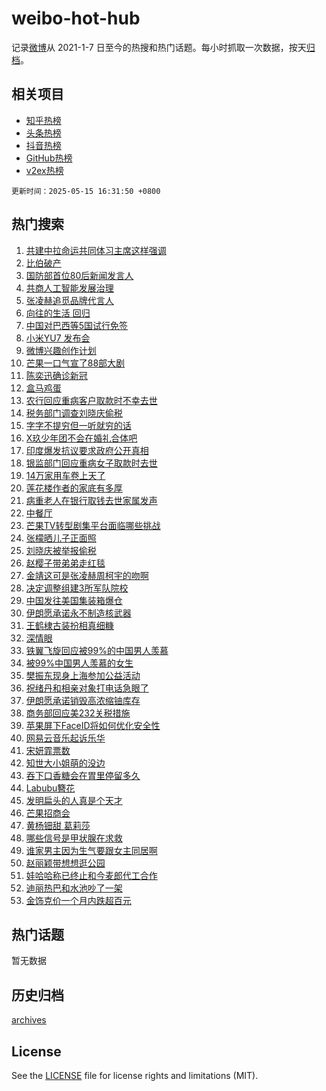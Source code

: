 # weibo-hot-hub

记录[微博](https://www.weibo.com)从 2021-1-7 日至今的热搜和热门话题。每小时抓取一次数据，按天[归档](archives)。

## 相关项目

- [知乎热榜](https://github.com/snaildev/zhihu-hot-hub)
- [头条热榜](https://github.com/snaildev/toutiao-hot-hub)
- [抖音热榜](https://github.com/snaildev/douyin-hot-hub)
- [GitHub热榜](https://github.com/snaildev/github-hot-hub)
- [v2ex热榜](https://github.com/snaildev/v2ex-hot-hub)


`更新时间：2025-05-15 16:31:50 +0800`

## 热门搜索

1. [共建中拉命运共同体习主席这样强调](https://m.weibo.cn/search?containerid=100103type%3D1%26t%3D10%26q%3D%23%E5%85%B1%E5%BB%BA%E4%B8%AD%E6%8B%89%E5%91%BD%E8%BF%90%E5%85%B1%E5%90%8C%E4%BD%93%E4%B9%A0%E4%B8%BB%E5%B8%AD%E8%BF%99%E6%A0%B7%E5%BC%BA%E8%B0%83%23&stream_entry_id=51&isnewpage=1&extparam=seat%3D1%26filter_type%3Drealtimehot%26stream_entry_id%3D51%26c_type%3D51%26q%3D%2523%25E5%2585%25B1%25E5%25BB%25BA%25E4%25B8%25AD%25E6%258B%2589%25E5%2591%25BD%25E8%25BF%2590%25E5%2585%25B1%25E5%2590%258C%25E4%25BD%2593%25E4%25B9%25A0%25E4%25B8%25BB%25E5%25B8%25AD%25E8%25BF%2599%25E6%25A0%25B7%25E5%25BC%25BA%25E8%25B0%2583%2523%26cate%3D10103%26pos%3D0%26dgr%3D0%26display_time%3D1747297909%26pre_seqid%3D174729790972103255796155)
1. [比伯破产](https://m.weibo.cn/search?containerid=100103type%3D1%26t%3D10%26q%3D%23%E6%AF%94%E4%BC%AF%E7%A0%B4%E4%BA%A7%23&stream_entry_id=31&isnewpage=1&extparam=seat%3D1%26filter_type%3Drealtimehot%26c_type%3D31%26realpos%3D1%26cate%3D5001%26pos%3D0%26stream_entry_id%3D31%26band_rank%3D1%26lcate%3D5001%26flag%3D1%26q%3D%2523%25E6%25AF%2594%25E4%25BC%25AF%25E7%25A0%25B4%25E4%25BA%25A7%2523%26dgr%3D0%26display_time%3D1747297909%26pre_seqid%3D174729790972103255796155)
1. [国防部首位80后新闻发言人](https://m.weibo.cn/search?containerid=100103type%3D1%26t%3D10%26q%3D%23%E5%9B%BD%E9%98%B2%E9%83%A8%E9%A6%96%E4%BD%8D80%E5%90%8E%E6%96%B0%E9%97%BB%E5%8F%91%E8%A8%80%E4%BA%BA%23&stream_entry_id=31&isnewpage=1&extparam=seat%3D1%26filter_type%3Drealtimehot%26c_type%3D31%26realpos%3D2%26cate%3D5001%26pos%3D1%26stream_entry_id%3D31%26band_rank%3D2%26lcate%3D5001%26flag%3D1%26q%3D%2523%25E5%259B%25BD%25E9%2598%25B2%25E9%2583%25A8%25E9%25A6%2596%25E4%25BD%258D80%25E5%2590%258E%25E6%2596%25B0%25E9%2597%25BB%25E5%258F%2591%25E8%25A8%2580%25E4%25BA%25BA%2523%26dgr%3D0%26display_time%3D1747297909%26pre_seqid%3D174729790972103255796155)
1. [共商人工智能发展治理](https://m.weibo.cn/search?containerid=100103type%3D1%26t%3D10%26q%3D%23%E5%85%B1%E5%95%86%E4%BA%BA%E5%B7%A5%E6%99%BA%E8%83%BD%E5%8F%91%E5%B1%95%E6%B2%BB%E7%90%86%23&stream_entry_id=31&isnewpage=1&extparam=seat%3D1%26filter_type%3Drealtimehot%26c_type%3D31%26realpos%3D3%26cate%3D5001%26pos%3D2%26stream_entry_id%3D31%26band_rank%3D3%26lcate%3D5001%26flag%3D1%26q%3D%2523%25E5%2585%25B1%25E5%2595%2586%25E4%25BA%25BA%25E5%25B7%25A5%25E6%2599%25BA%25E8%2583%25BD%25E5%258F%2591%25E5%25B1%2595%25E6%25B2%25BB%25E7%2590%2586%2523%26dgr%3D0%26display_time%3D1747297909%26pre_seqid%3D174729790972103255796155)
1. [张凌赫追觅品牌代言人](https://m.weibo.cn/search?containerid=100103type%3D1%26t%3D10%26q%3D%23%E5%BC%A0%E5%87%8C%E8%B5%AB%E8%BF%BD%E8%A7%85%E5%93%81%E7%89%8C%E4%BB%A3%E8%A8%80%E4%BA%BA%23&stream_entry_id=31&isnewpage=1&extparam=seat%3D1%26filter_type%3Drealtimehot%26adid%3D285947%26c_type%3D31%26is_ad_pos%3D1%26cate%3D5001%26pos%3D3%26stream_entry_id%3D31%26band_rank%3D4%26topic_ad%3D1%26lcate%3D5001%26q%3D%2523%25E5%25BC%25A0%25E5%2587%258C%25E8%25B5%25AB%25E8%25BF%25BD%25E8%25A7%2585%25E5%2593%2581%25E7%2589%258C%25E4%25BB%25A3%25E8%25A8%2580%25E4%25BA%25BA%2523%26dgr%3D0%26display_time%3D1747297909%26pre_seqid%3D174729790972103255796155)
1. [向往的生活 回归](https://m.weibo.cn/search?containerid=100103type%3D1%26t%3D10%26q%3D%E5%90%91%E5%BE%80%E7%9A%84%E7%94%9F%E6%B4%BB+%E5%9B%9E%E5%BD%92&stream_entry_id=31&isnewpage=1&extparam=seat%3D1%26filter_type%3Drealtimehot%26c_type%3D31%26realpos%3D4%26cate%3D5001%26pos%3D4%26stream_entry_id%3D31%26band_rank%3D4%26lcate%3D5001%26flag%3D1%26q%3D%25E5%2590%2591%25E5%25BE%2580%25E7%259A%2584%25E7%2594%259F%25E6%25B4%25BB%2520%25E5%259B%259E%25E5%25BD%2592%26dgr%3D0%26display_time%3D1747297909%26pre_seqid%3D174729790972103255796155)
1. [中国对巴西等5国试行免签](https://m.weibo.cn/search?containerid=100103type%3D1%26t%3D10%26q%3D%23%E4%B8%AD%E5%9B%BD%E5%AF%B9%E5%B7%B4%E8%A5%BF%E7%AD%895%E5%9B%BD%E8%AF%95%E8%A1%8C%E5%85%8D%E7%AD%BE%23&stream_entry_id=31&isnewpage=1&extparam=seat%3D1%26filter_type%3Drealtimehot%26c_type%3D31%26realpos%3D5%26cate%3D5001%26pos%3D5%26stream_entry_id%3D31%26band_rank%3D5%26lcate%3D5001%26flag%3D1%26q%3D%2523%25E4%25B8%25AD%25E5%259B%25BD%25E5%25AF%25B9%25E5%25B7%25B4%25E8%25A5%25BF%25E7%25AD%25895%25E5%259B%25BD%25E8%25AF%2595%25E8%25A1%258C%25E5%2585%258D%25E7%25AD%25BE%2523%26dgr%3D0%26display_time%3D1747297909%26pre_seqid%3D174729790972103255796155)
1. [小米YU7 发布会](https://m.weibo.cn/search?containerid=100103type%3D1%26t%3D10%26q%3D%E5%B0%8F%E7%B1%B3YU7+%E5%8F%91%E5%B8%83%E4%BC%9A&stream_entry_id=31&isnewpage=1&extparam=seat%3D1%26filter_type%3Drealtimehot%26c_type%3D31%26realpos%3D6%26cate%3D5001%26pos%3D6%26stream_entry_id%3D31%26band_rank%3D6%26lcate%3D5001%26flag%3D1%26q%3D%25E5%25B0%258F%25E7%25B1%25B3YU7%2520%25E5%258F%2591%25E5%25B8%2583%25E4%25BC%259A%26dgr%3D0%26display_time%3D1747297909%26pre_seqid%3D174729790972103255796155)
1. [微博兴趣创作计划](https://m.weibo.cn/search?containerid=100103type%3D1%26t%3D10%26q%3D%23%E5%BE%AE%E5%8D%9A%E5%85%B4%E8%B6%A3%E5%88%9B%E4%BD%9C%E8%AE%A1%E5%88%92%23&stream_entry_id=31&isnewpage=1&extparam=seat%3D1%26filter_type%3Drealtimehot%26adid%3D285973%26c_type%3D31%26is_ad_pos%3D1%26cate%3D5001%26pos%3D7%26stream_entry_id%3D31%26band_rank%3D7%26lcate%3D5001%26q%3D%2523%25E5%25BE%25AE%25E5%258D%259A%25E5%2585%25B4%25E8%25B6%25A3%25E5%2588%259B%25E4%25BD%259C%25E8%25AE%25A1%25E5%2588%2592%2523%26dgr%3D0%26display_time%3D1747297909%26pre_seqid%3D174729790972103255796155)
1. [芒果一口气宣了88部大剧](https://m.weibo.cn/search?containerid=100103type%3D1%26t%3D10%26q%3D%E8%8A%92%E6%9E%9C%E4%B8%80%E5%8F%A3%E6%B0%94%E5%AE%A3%E4%BA%8688%E9%83%A8%E5%A4%A7%E5%89%A7&stream_entry_id=31&isnewpage=1&extparam=seat%3D1%26filter_type%3Drealtimehot%26c_type%3D31%26realpos%3D7%26cate%3D5001%26pos%3D8%26stream_entry_id%3D31%26band_rank%3D7%26lcate%3D5001%26flag%3D2%26q%3D%25E8%258A%2592%25E6%259E%259C%25E4%25B8%2580%25E5%258F%25A3%25E6%25B0%2594%25E5%25AE%25A3%25E4%25BA%258688%25E9%2583%25A8%25E5%25A4%25A7%25E5%2589%25A7%26dgr%3D0%26display_time%3D1747297909%26pre_seqid%3D174729790972103255796155)
1. [陈奕迅确诊新冠](https://m.weibo.cn/search?containerid=100103type%3D1%26t%3D10%26q%3D%23%E9%99%88%E5%A5%95%E8%BF%85%E7%A1%AE%E8%AF%8A%E6%96%B0%E5%86%A0%23&stream_entry_id=31&isnewpage=1&extparam=seat%3D1%26filter_type%3Drealtimehot%26c_type%3D31%26realpos%3D8%26cate%3D5001%26pos%3D9%26stream_entry_id%3D31%26band_rank%3D8%26lcate%3D5001%26flag%3D2%26q%3D%2523%25E9%2599%2588%25E5%25A5%2595%25E8%25BF%2585%25E7%25A1%25AE%25E8%25AF%258A%25E6%2596%25B0%25E5%2586%25A0%2523%26dgr%3D0%26display_time%3D1747297909%26pre_seqid%3D174729790972103255796155)
1. [盒马鸡蛋](https://m.weibo.cn/search?containerid=100103type%3D1%26t%3D10%26q%3D%E7%9B%92%E9%A9%AC%E9%B8%A1%E8%9B%8B&stream_entry_id=31&isnewpage=1&extparam=seat%3D1%26filter_type%3Drealtimehot%26c_type%3D31%26realpos%3D9%26cate%3D5001%26pos%3D10%26stream_entry_id%3D31%26band_rank%3D9%26lcate%3D5001%26flag%3D0%26q%3D%25E7%259B%2592%25E9%25A9%25AC%25E9%25B8%25A1%25E8%259B%258B%26dgr%3D0%26display_time%3D1747297909%26pre_seqid%3D174729790972103255796155)
1. [农行回应重病客户取款时不幸去世](https://m.weibo.cn/search?containerid=100103type%3D1%26t%3D10%26q%3D%23%E5%86%9C%E8%A1%8C%E5%9B%9E%E5%BA%94%E9%87%8D%E7%97%85%E5%AE%A2%E6%88%B7%E5%8F%96%E6%AC%BE%E6%97%B6%E4%B8%8D%E5%B9%B8%E5%8E%BB%E4%B8%96%23&stream_entry_id=31&isnewpage=1&extparam=seat%3D1%26filter_type%3Drealtimehot%26c_type%3D31%26realpos%3D10%26cate%3D5001%26pos%3D11%26stream_entry_id%3D31%26band_rank%3D10%26lcate%3D5001%26flag%3D0%26q%3D%2523%25E5%2586%259C%25E8%25A1%258C%25E5%259B%259E%25E5%25BA%2594%25E9%2587%258D%25E7%2597%2585%25E5%25AE%25A2%25E6%2588%25B7%25E5%258F%2596%25E6%25AC%25BE%25E6%2597%25B6%25E4%25B8%258D%25E5%25B9%25B8%25E5%258E%25BB%25E4%25B8%2596%2523%26dgr%3D0%26display_time%3D1747297909%26pre_seqid%3D174729790972103255796155)
1. [税务部门调查刘晓庆偷税](https://m.weibo.cn/search?containerid=100103type%3D1%26t%3D10%26q%3D%23%E7%A8%8E%E5%8A%A1%E9%83%A8%E9%97%A8%E8%B0%83%E6%9F%A5%E5%88%98%E6%99%93%E5%BA%86%E5%81%B7%E7%A8%8E%23&stream_entry_id=31&isnewpage=1&extparam=seat%3D1%26filter_type%3Drealtimehot%26c_type%3D31%26realpos%3D11%26cate%3D5001%26pos%3D12%26stream_entry_id%3D31%26band_rank%3D11%26lcate%3D5001%26flag%3D2%26q%3D%2523%25E7%25A8%258E%25E5%258A%25A1%25E9%2583%25A8%25E9%2597%25A8%25E8%25B0%2583%25E6%259F%25A5%25E5%2588%2598%25E6%2599%2593%25E5%25BA%2586%25E5%2581%25B7%25E7%25A8%258E%2523%26dgr%3D0%26display_time%3D1747297909%26pre_seqid%3D174729790972103255796155)
1. [字字不提穷但一听就穷的话](https://m.weibo.cn/search?containerid=100103type%3D1%26t%3D10%26q%3D%E5%AD%97%E5%AD%97%E4%B8%8D%E6%8F%90%E7%A9%B7%E4%BD%86%E4%B8%80%E5%90%AC%E5%B0%B1%E7%A9%B7%E7%9A%84%E8%AF%9D&stream_entry_id=31&isnewpage=1&extparam=seat%3D1%26filter_type%3Drealtimehot%26c_type%3D31%26realpos%3D12%26cate%3D5001%26pos%3D13%26stream_entry_id%3D31%26band_rank%3D12%26lcate%3D5001%26flag%3D1%26q%3D%25E5%25AD%2597%25E5%25AD%2597%25E4%25B8%258D%25E6%258F%2590%25E7%25A9%25B7%25E4%25BD%2586%25E4%25B8%2580%25E5%2590%25AC%25E5%25B0%25B1%25E7%25A9%25B7%25E7%259A%2584%25E8%25AF%259D%26dgr%3D0%26display_time%3D1747297909%26pre_seqid%3D174729790972103255796155)
1. [X玖少年团不会在婚礼合体吧](https://m.weibo.cn/search?containerid=100103type%3D1%26t%3D10%26q%3D%23X%E7%8E%96%E5%B0%91%E5%B9%B4%E5%9B%A2%E4%B8%8D%E4%BC%9A%E5%9C%A8%E5%A9%9A%E7%A4%BC%E5%90%88%E4%BD%93%E5%90%A7%23&stream_entry_id=31&isnewpage=1&extparam=seat%3D1%26filter_type%3Drealtimehot%26c_type%3D31%26realpos%3D13%26cate%3D5001%26pos%3D14%26stream_entry_id%3D31%26band_rank%3D13%26lcate%3D5001%26flag%3D0%26q%3D%2523X%25E7%258E%2596%25E5%25B0%2591%25E5%25B9%25B4%25E5%259B%25A2%25E4%25B8%258D%25E4%25BC%259A%25E5%259C%25A8%25E5%25A9%259A%25E7%25A4%25BC%25E5%2590%2588%25E4%25BD%2593%25E5%2590%25A7%2523%26dgr%3D0%26display_time%3D1747297909%26pre_seqid%3D174729790972103255796155)
1. [印度爆发抗议要求政府公开真相](https://m.weibo.cn/search?containerid=100103type%3D1%26t%3D10%26q%3D%E5%8D%B0%E5%BA%A6%E7%88%86%E5%8F%91%E6%8A%97%E8%AE%AE%E8%A6%81%E6%B1%82%E6%94%BF%E5%BA%9C%E5%85%AC%E5%BC%80%E7%9C%9F%E7%9B%B8&stream_entry_id=31&isnewpage=1&extparam=seat%3D1%26filter_type%3Drealtimehot%26c_type%3D31%26realpos%3D14%26cate%3D5001%26pos%3D15%26stream_entry_id%3D31%26band_rank%3D14%26lcate%3D5001%26flag%3D1%26q%3D%25E5%258D%25B0%25E5%25BA%25A6%25E7%2588%2586%25E5%258F%2591%25E6%258A%2597%25E8%25AE%25AE%25E8%25A6%2581%25E6%25B1%2582%25E6%2594%25BF%25E5%25BA%259C%25E5%2585%25AC%25E5%25BC%2580%25E7%259C%259F%25E7%259B%25B8%26dgr%3D0%26display_time%3D1747297909%26pre_seqid%3D174729790972103255796155)
1. [银监部门回应重病女子取款时去世](https://m.weibo.cn/search?containerid=100103type%3D1%26t%3D10%26q%3D%23%E9%93%B6%E7%9B%91%E9%83%A8%E9%97%A8%E5%9B%9E%E5%BA%94%E9%87%8D%E7%97%85%E5%A5%B3%E5%AD%90%E5%8F%96%E6%AC%BE%E6%97%B6%E5%8E%BB%E4%B8%96%23&stream_entry_id=31&isnewpage=1&extparam=seat%3D1%26filter_type%3Drealtimehot%26c_type%3D31%26realpos%3D15%26cate%3D5001%26pos%3D16%26stream_entry_id%3D31%26band_rank%3D15%26lcate%3D5001%26flag%3D1%26q%3D%2523%25E9%2593%25B6%25E7%259B%2591%25E9%2583%25A8%25E9%2597%25A8%25E5%259B%259E%25E5%25BA%2594%25E9%2587%258D%25E7%2597%2585%25E5%25A5%25B3%25E5%25AD%2590%25E5%258F%2596%25E6%25AC%25BE%25E6%2597%25B6%25E5%258E%25BB%25E4%25B8%2596%2523%26dgr%3D0%26display_time%3D1747297909%26pre_seqid%3D174729790972103255796155)
1. [14万家用车卷上天了](https://m.weibo.cn/search?containerid=100103type%3D1%26t%3D10%26q%3D%2314%E4%B8%87%E5%AE%B6%E7%94%A8%E8%BD%A6%E5%8D%B7%E4%B8%8A%E5%A4%A9%E4%BA%86%23&stream_entry_id=31&isnewpage=1&extparam=seat%3D1%26filter_type%3Drealtimehot%26c_type%3D31%26realpos%3D16%26cate%3D5001%26pos%3D17%26stream_entry_id%3D31%26band_rank%3D16%26lcate%3D5001%26flag%3D1%26q%3D%252314%25E4%25B8%2587%25E5%25AE%25B6%25E7%2594%25A8%25E8%25BD%25A6%25E5%258D%25B7%25E4%25B8%258A%25E5%25A4%25A9%25E4%25BA%2586%2523%26dgr%3D0%26display_time%3D1747297909%26pre_seqid%3D174729790972103255796155)
1. [莲花楼作者的家底有多厚](https://m.weibo.cn/search?containerid=100103type%3D1%26t%3D10%26q%3D%E8%8E%B2%E8%8A%B1%E6%A5%BC%E4%BD%9C%E8%80%85%E7%9A%84%E5%AE%B6%E5%BA%95%E6%9C%89%E5%A4%9A%E5%8E%9A&stream_entry_id=31&isnewpage=1&extparam=seat%3D1%26filter_type%3Drealtimehot%26c_type%3D31%26realpos%3D17%26cate%3D5001%26pos%3D18%26stream_entry_id%3D31%26band_rank%3D17%26lcate%3D5001%26flag%3D0%26q%3D%25E8%258E%25B2%25E8%258A%25B1%25E6%25A5%25BC%25E4%25BD%259C%25E8%2580%2585%25E7%259A%2584%25E5%25AE%25B6%25E5%25BA%2595%25E6%259C%2589%25E5%25A4%259A%25E5%258E%259A%26dgr%3D0%26display_time%3D1747297909%26pre_seqid%3D174729790972103255796155)
1. [病重老人在银行取钱去世家属发声](https://m.weibo.cn/search?containerid=100103type%3D1%26t%3D10%26q%3D%23%E7%97%85%E9%87%8D%E8%80%81%E4%BA%BA%E5%9C%A8%E9%93%B6%E8%A1%8C%E5%8F%96%E9%92%B1%E5%8E%BB%E4%B8%96%E5%AE%B6%E5%B1%9E%E5%8F%91%E5%A3%B0%23&stream_entry_id=31&isnewpage=1&extparam=seat%3D1%26filter_type%3Drealtimehot%26c_type%3D31%26realpos%3D18%26cate%3D5001%26pos%3D19%26stream_entry_id%3D31%26band_rank%3D18%26lcate%3D5001%26flag%3D0%26q%3D%2523%25E7%2597%2585%25E9%2587%258D%25E8%2580%2581%25E4%25BA%25BA%25E5%259C%25A8%25E9%2593%25B6%25E8%25A1%258C%25E5%258F%2596%25E9%2592%25B1%25E5%258E%25BB%25E4%25B8%2596%25E5%25AE%25B6%25E5%25B1%259E%25E5%258F%2591%25E5%25A3%25B0%2523%26dgr%3D0%26display_time%3D1747297909%26pre_seqid%3D174729790972103255796155)
1. [中餐厅](https://m.weibo.cn/search?containerid=100103type%3D1%26t%3D10%26q%3D%E4%B8%AD%E9%A4%90%E5%8E%85&stream_entry_id=31&isnewpage=1&extparam=seat%3D1%26filter_type%3Drealtimehot%26c_type%3D31%26realpos%3D19%26cate%3D5001%26pos%3D20%26stream_entry_id%3D31%26band_rank%3D19%26lcate%3D5001%26flag%3D1%26q%3D%25E4%25B8%25AD%25E9%25A4%2590%25E5%258E%2585%26dgr%3D0%26display_time%3D1747297909%26pre_seqid%3D174729790972103255796155)
1. [芒果TV转型剧集平台面临哪些挑战](https://m.weibo.cn/search?containerid=100103type%3D1%26t%3D10%26q%3D%E8%8A%92%E6%9E%9CTV%E8%BD%AC%E5%9E%8B%E5%89%A7%E9%9B%86%E5%B9%B3%E5%8F%B0%E9%9D%A2%E4%B8%B4%E5%93%AA%E4%BA%9B%E6%8C%91%E6%88%98&stream_entry_id=31&isnewpage=1&extparam=seat%3D1%26filter_type%3Drealtimehot%26c_type%3D31%26realpos%3D20%26cate%3D5001%26pos%3D21%26stream_entry_id%3D31%26band_rank%3D20%26flag%3D1%26lcate%3D5001%26is_ai_ask%3D1%26q%3D%25E8%258A%2592%25E6%259E%259CTV%25E8%25BD%25AC%25E5%259E%258B%25E5%2589%25A7%25E9%259B%2586%25E5%25B9%25B3%25E5%258F%25B0%25E9%259D%25A2%25E4%25B8%25B4%25E5%2593%25AA%25E4%25BA%259B%25E6%258C%2591%25E6%2588%2598%26dgr%3D0%26display_time%3D1747297909%26pre_seqid%3D174729790972103255796155)
1. [张檬晒儿子正面照](https://m.weibo.cn/search?containerid=100103type%3D1%26t%3D10%26q%3D%23%E5%BC%A0%E6%AA%AC%E6%99%92%E5%84%BF%E5%AD%90%E6%AD%A3%E9%9D%A2%E7%85%A7%23&stream_entry_id=31&isnewpage=1&extparam=seat%3D1%26filter_type%3Drealtimehot%26c_type%3D31%26realpos%3D21%26cate%3D5001%26pos%3D22%26stream_entry_id%3D31%26band_rank%3D21%26lcate%3D5001%26flag%3D1%26q%3D%2523%25E5%25BC%25A0%25E6%25AA%25AC%25E6%2599%2592%25E5%2584%25BF%25E5%25AD%2590%25E6%25AD%25A3%25E9%259D%25A2%25E7%2585%25A7%2523%26dgr%3D0%26display_time%3D1747297909%26pre_seqid%3D174729790972103255796155)
1. [刘晓庆被举报偷税](https://m.weibo.cn/search?containerid=100103type%3D1%26t%3D10%26q%3D%23%E5%88%98%E6%99%93%E5%BA%86%E8%A2%AB%E4%B8%BE%E6%8A%A5%E5%81%B7%E7%A8%8E%23&stream_entry_id=31&isnewpage=1&extparam=seat%3D1%26filter_type%3Drealtimehot%26c_type%3D31%26realpos%3D22%26cate%3D5001%26pos%3D23%26stream_entry_id%3D31%26band_rank%3D22%26lcate%3D5001%26flag%3D0%26q%3D%2523%25E5%2588%2598%25E6%2599%2593%25E5%25BA%2586%25E8%25A2%25AB%25E4%25B8%25BE%25E6%258A%25A5%25E5%2581%25B7%25E7%25A8%258E%2523%26dgr%3D0%26display_time%3D1747297909%26pre_seqid%3D174729790972103255796155)
1. [赵樱子带弟弟走红毯](https://m.weibo.cn/search?containerid=100103type%3D1%26t%3D10%26q%3D%23%E8%B5%B5%E6%A8%B1%E5%AD%90%E5%B8%A6%E5%BC%9F%E5%BC%9F%E8%B5%B0%E7%BA%A2%E6%AF%AF%23&stream_entry_id=31&isnewpage=1&extparam=seat%3D1%26filter_type%3Drealtimehot%26c_type%3D31%26realpos%3D23%26cate%3D5001%26pos%3D24%26stream_entry_id%3D31%26band_rank%3D23%26lcate%3D5001%26flag%3D0%26q%3D%2523%25E8%25B5%25B5%25E6%25A8%25B1%25E5%25AD%2590%25E5%25B8%25A6%25E5%25BC%259F%25E5%25BC%259F%25E8%25B5%25B0%25E7%25BA%25A2%25E6%25AF%25AF%2523%26dgr%3D0%26display_time%3D1747297909%26pre_seqid%3D174729790972103255796155)
1. [金靖这可是张凌赫周柯宇的吻啊](https://m.weibo.cn/search?containerid=100103type%3D1%26t%3D10%26q%3D%E9%87%91%E9%9D%96%E8%BF%99%E5%8F%AF%E6%98%AF%E5%BC%A0%E5%87%8C%E8%B5%AB%E5%91%A8%E6%9F%AF%E5%AE%87%E7%9A%84%E5%90%BB%E5%95%8A&stream_entry_id=31&isnewpage=1&extparam=seat%3D1%26filter_type%3Drealtimehot%26c_type%3D31%26realpos%3D24%26cate%3D5001%26pos%3D25%26stream_entry_id%3D31%26band_rank%3D24%26lcate%3D5001%26flag%3D1%26q%3D%25E9%2587%2591%25E9%259D%2596%25E8%25BF%2599%25E5%258F%25AF%25E6%2598%25AF%25E5%25BC%25A0%25E5%2587%258C%25E8%25B5%25AB%25E5%2591%25A8%25E6%259F%25AF%25E5%25AE%2587%25E7%259A%2584%25E5%2590%25BB%25E5%2595%258A%26dgr%3D0%26display_time%3D1747297909%26pre_seqid%3D174729790972103255796155)
1. [决定调整组建3所军队院校](https://m.weibo.cn/search?containerid=100103type%3D1%26t%3D10%26q%3D%23%E5%86%B3%E5%AE%9A%E8%B0%83%E6%95%B4%E7%BB%84%E5%BB%BA3%E6%89%80%E5%86%9B%E9%98%9F%E9%99%A2%E6%A0%A1%23&stream_entry_id=31&isnewpage=1&extparam=seat%3D1%26filter_type%3Drealtimehot%26c_type%3D31%26realpos%3D25%26cate%3D5001%26pos%3D26%26stream_entry_id%3D31%26band_rank%3D25%26lcate%3D5001%26flag%3D1%26q%3D%2523%25E5%2586%25B3%25E5%25AE%259A%25E8%25B0%2583%25E6%2595%25B4%25E7%25BB%2584%25E5%25BB%25BA3%25E6%2589%2580%25E5%2586%259B%25E9%2598%259F%25E9%2599%25A2%25E6%25A0%25A1%2523%26dgr%3D0%26display_time%3D1747297909%26pre_seqid%3D174729790972103255796155)
1. [中国发往美国集装箱爆仓](https://m.weibo.cn/search?containerid=100103type%3D1%26t%3D10%26q%3D%23%E4%B8%AD%E5%9B%BD%E5%8F%91%E5%BE%80%E7%BE%8E%E5%9B%BD%E9%9B%86%E8%A3%85%E7%AE%B1%E7%88%86%E4%BB%93%23&stream_entry_id=31&isnewpage=1&extparam=seat%3D1%26filter_type%3Drealtimehot%26c_type%3D31%26realpos%3D26%26cate%3D5001%26pos%3D27%26stream_entry_id%3D31%26band_rank%3D26%26lcate%3D5001%26flag%3D0%26q%3D%2523%25E4%25B8%25AD%25E5%259B%25BD%25E5%258F%2591%25E5%25BE%2580%25E7%25BE%258E%25E5%259B%25BD%25E9%259B%2586%25E8%25A3%2585%25E7%25AE%25B1%25E7%2588%2586%25E4%25BB%2593%2523%26dgr%3D0%26display_time%3D1747297909%26pre_seqid%3D174729790972103255796155)
1. [伊朗愿承诺永不制造核武器](https://m.weibo.cn/search?containerid=100103type%3D1%26t%3D10%26q%3D%23%E4%BC%8A%E6%9C%97%E6%84%BF%E6%89%BF%E8%AF%BA%E6%B0%B8%E4%B8%8D%E5%88%B6%E9%80%A0%E6%A0%B8%E6%AD%A6%E5%99%A8%23&stream_entry_id=31&isnewpage=1&extparam=seat%3D1%26filter_type%3Drealtimehot%26c_type%3D31%26realpos%3D27%26cate%3D5001%26pos%3D28%26stream_entry_id%3D31%26band_rank%3D27%26lcate%3D5001%26flag%3D0%26q%3D%2523%25E4%25BC%258A%25E6%259C%2597%25E6%2584%25BF%25E6%2589%25BF%25E8%25AF%25BA%25E6%25B0%25B8%25E4%25B8%258D%25E5%2588%25B6%25E9%2580%25A0%25E6%25A0%25B8%25E6%25AD%25A6%25E5%2599%25A8%2523%26dgr%3D0%26display_time%3D1747297909%26pre_seqid%3D174729790972103255796155)
1. [王鹤棣古装扮相真细糠](https://m.weibo.cn/search?containerid=100103type%3D1%26t%3D10%26q%3D%E7%8E%8B%E9%B9%A4%E6%A3%A3%E5%8F%A4%E8%A3%85%E6%89%AE%E7%9B%B8%E7%9C%9F%E7%BB%86%E7%B3%A0&stream_entry_id=31&isnewpage=1&extparam=seat%3D1%26filter_type%3Drealtimehot%26c_type%3D31%26realpos%3D28%26cate%3D5001%26pos%3D29%26stream_entry_id%3D31%26band_rank%3D28%26lcate%3D5001%26flag%3D1%26q%3D%25E7%258E%258B%25E9%25B9%25A4%25E6%25A3%25A3%25E5%258F%25A4%25E8%25A3%2585%25E6%2589%25AE%25E7%259B%25B8%25E7%259C%259F%25E7%25BB%2586%25E7%25B3%25A0%26dgr%3D0%26display_time%3D1747297909%26pre_seqid%3D174729790972103255796155)
1. [深情眼](https://m.weibo.cn/search?containerid=100103type%3D1%26t%3D10%26q%3D%E6%B7%B1%E6%83%85%E7%9C%BC&stream_entry_id=31&isnewpage=1&extparam=seat%3D1%26filter_type%3Drealtimehot%26c_type%3D31%26realpos%3D29%26cate%3D5001%26pos%3D30%26stream_entry_id%3D31%26band_rank%3D29%26lcate%3D5001%26flag%3D1%26q%3D%25E6%25B7%25B1%25E6%2583%2585%25E7%259C%25BC%26dgr%3D0%26display_time%3D1747297909%26pre_seqid%3D174729790972103255796155)
1. [铁翼飞旋回应被99%的中国男人羡慕](https://m.weibo.cn/search?containerid=100103type%3D1%26t%3D10%26q%3D%E9%93%81%E7%BF%BC%E9%A3%9E%E6%97%8B%E5%9B%9E%E5%BA%94%E8%A2%AB99%25%E7%9A%84%E4%B8%AD%E5%9B%BD%E7%94%B7%E4%BA%BA%E7%BE%A1%E6%85%95&stream_entry_id=31&isnewpage=1&extparam=seat%3D1%26filter_type%3Drealtimehot%26c_type%3D31%26realpos%3D30%26cate%3D5001%26pos%3D31%26stream_entry_id%3D31%26band_rank%3D30%26lcate%3D5001%26flag%3D1%26q%3D%25E9%2593%2581%25E7%25BF%25BC%25E9%25A3%259E%25E6%2597%258B%25E5%259B%259E%25E5%25BA%2594%25E8%25A2%25AB99%2525%25E7%259A%2584%25E4%25B8%25AD%25E5%259B%25BD%25E7%2594%25B7%25E4%25BA%25BA%25E7%25BE%25A1%25E6%2585%2595%26dgr%3D0%26display_time%3D1747297909%26pre_seqid%3D174729790972103255796155)
1. [被99%中国男人羡慕的女生](https://m.weibo.cn/search?containerid=100103type%3D1%26t%3D10%26q%3D%E8%A2%AB99%25%E4%B8%AD%E5%9B%BD%E7%94%B7%E4%BA%BA%E7%BE%A1%E6%85%95%E7%9A%84%E5%A5%B3%E7%94%9F&stream_entry_id=31&isnewpage=1&extparam=seat%3D1%26filter_type%3Drealtimehot%26c_type%3D31%26realpos%3D31%26cate%3D5001%26pos%3D32%26stream_entry_id%3D31%26band_rank%3D31%26lcate%3D5001%26flag%3D0%26q%3D%25E8%25A2%25AB99%2525%25E4%25B8%25AD%25E5%259B%25BD%25E7%2594%25B7%25E4%25BA%25BA%25E7%25BE%25A1%25E6%2585%2595%25E7%259A%2584%25E5%25A5%25B3%25E7%2594%259F%26dgr%3D0%26display_time%3D1747297909%26pre_seqid%3D174729790972103255796155)
1. [樊振东现身上海参加公益活动](https://m.weibo.cn/search?containerid=100103type%3D1%26t%3D10%26q%3D%23%E6%A8%8A%E6%8C%AF%E4%B8%9C%E7%8E%B0%E8%BA%AB%E4%B8%8A%E6%B5%B7%E5%8F%82%E5%8A%A0%E5%85%AC%E7%9B%8A%E6%B4%BB%E5%8A%A8%23&stream_entry_id=31&isnewpage=1&extparam=seat%3D1%26filter_type%3Drealtimehot%26c_type%3D31%26realpos%3D32%26cate%3D5001%26pos%3D33%26stream_entry_id%3D31%26band_rank%3D32%26lcate%3D5001%26flag%3D1%26q%3D%2523%25E6%25A8%258A%25E6%258C%25AF%25E4%25B8%259C%25E7%258E%25B0%25E8%25BA%25AB%25E4%25B8%258A%25E6%25B5%25B7%25E5%258F%2582%25E5%258A%25A0%25E5%2585%25AC%25E7%259B%258A%25E6%25B4%25BB%25E5%258A%25A8%2523%26dgr%3D0%26display_time%3D1747297909%26pre_seqid%3D174729790972103255796155)
1. [祝绪丹和相亲对象打电话急眼了](https://m.weibo.cn/search?containerid=100103type%3D1%26t%3D10%26q%3D%E7%A5%9D%E7%BB%AA%E4%B8%B9%E5%92%8C%E7%9B%B8%E4%BA%B2%E5%AF%B9%E8%B1%A1%E6%89%93%E7%94%B5%E8%AF%9D%E6%80%A5%E7%9C%BC%E4%BA%86&stream_entry_id=31&isnewpage=1&extparam=seat%3D1%26filter_type%3Drealtimehot%26c_type%3D31%26realpos%3D33%26cate%3D5001%26pos%3D34%26stream_entry_id%3D31%26band_rank%3D33%26lcate%3D5001%26flag%3D1%26q%3D%25E7%25A5%259D%25E7%25BB%25AA%25E4%25B8%25B9%25E5%2592%258C%25E7%259B%25B8%25E4%25BA%25B2%25E5%25AF%25B9%25E8%25B1%25A1%25E6%2589%2593%25E7%2594%25B5%25E8%25AF%259D%25E6%2580%25A5%25E7%259C%25BC%25E4%25BA%2586%26dgr%3D0%26display_time%3D1747297909%26pre_seqid%3D174729790972103255796155)
1. [伊朗愿承诺销毁高浓缩铀库存](https://m.weibo.cn/search?containerid=100103type%3D1%26t%3D10%26q%3D%E4%BC%8A%E6%9C%97%E6%84%BF%E6%89%BF%E8%AF%BA%E9%94%80%E6%AF%81%E9%AB%98%E6%B5%93%E7%BC%A9%E9%93%80%E5%BA%93%E5%AD%98&stream_entry_id=31&isnewpage=1&extparam=seat%3D1%26filter_type%3Drealtimehot%26c_type%3D31%26realpos%3D34%26cate%3D5001%26pos%3D35%26stream_entry_id%3D31%26band_rank%3D34%26lcate%3D5001%26flag%3D1%26q%3D%25E4%25BC%258A%25E6%259C%2597%25E6%2584%25BF%25E6%2589%25BF%25E8%25AF%25BA%25E9%2594%2580%25E6%25AF%2581%25E9%25AB%2598%25E6%25B5%2593%25E7%25BC%25A9%25E9%2593%2580%25E5%25BA%2593%25E5%25AD%2598%26dgr%3D0%26display_time%3D1747297909%26pre_seqid%3D174729790972103255796155)
1. [商务部回应美232关税措施](https://m.weibo.cn/search?containerid=100103type%3D1%26t%3D10%26q%3D%E5%95%86%E5%8A%A1%E9%83%A8%E5%9B%9E%E5%BA%94%E7%BE%8E232%E5%85%B3%E7%A8%8E%E6%8E%AA%E6%96%BD&stream_entry_id=31&isnewpage=1&extparam=seat%3D1%26filter_type%3Drealtimehot%26c_type%3D31%26realpos%3D35%26cate%3D5001%26pos%3D36%26stream_entry_id%3D31%26band_rank%3D35%26lcate%3D5001%26flag%3D1%26q%3D%25E5%2595%2586%25E5%258A%25A1%25E9%2583%25A8%25E5%259B%259E%25E5%25BA%2594%25E7%25BE%258E232%25E5%2585%25B3%25E7%25A8%258E%25E6%258E%25AA%25E6%2596%25BD%26dgr%3D0%26display_time%3D1747297909%26pre_seqid%3D174729790972103255796155)
1. [苹果屏下FaceID将如何优化安全性](https://m.weibo.cn/search?containerid=100103type%3D1%26t%3D10%26q%3D%E8%8B%B9%E6%9E%9C%E5%B1%8F%E4%B8%8BFaceID%E5%B0%86%E5%A6%82%E4%BD%95%E4%BC%98%E5%8C%96%E5%AE%89%E5%85%A8%E6%80%A7&stream_entry_id=31&isnewpage=1&extparam=seat%3D1%26filter_type%3Drealtimehot%26c_type%3D31%26realpos%3D36%26cate%3D5001%26pos%3D37%26stream_entry_id%3D31%26band_rank%3D36%26flag%3D1%26lcate%3D5001%26is_ai_ask%3D1%26q%3D%25E8%258B%25B9%25E6%259E%259C%25E5%25B1%258F%25E4%25B8%258BFaceID%25E5%25B0%2586%25E5%25A6%2582%25E4%25BD%2595%25E4%25BC%2598%25E5%258C%2596%25E5%25AE%2589%25E5%2585%25A8%25E6%2580%25A7%26dgr%3D0%26display_time%3D1747297909%26pre_seqid%3D174729790972103255796155)
1. [网易云音乐起诉乐华](https://m.weibo.cn/search?containerid=100103type%3D1%26t%3D10%26q%3D%23%E7%BD%91%E6%98%93%E4%BA%91%E9%9F%B3%E4%B9%90%E8%B5%B7%E8%AF%89%E4%B9%90%E5%8D%8E%23&stream_entry_id=31&isnewpage=1&extparam=seat%3D1%26filter_type%3Drealtimehot%26c_type%3D31%26realpos%3D37%26cate%3D5001%26pos%3D38%26stream_entry_id%3D31%26band_rank%3D37%26lcate%3D5001%26flag%3D0%26q%3D%2523%25E7%25BD%2591%25E6%2598%2593%25E4%25BA%2591%25E9%259F%25B3%25E4%25B9%2590%25E8%25B5%25B7%25E8%25AF%2589%25E4%25B9%2590%25E5%258D%258E%2523%26dgr%3D0%26display_time%3D1747297909%26pre_seqid%3D174729790972103255796155)
1. [宋妍霏票数](https://m.weibo.cn/search?containerid=100103type%3D1%26t%3D10%26q%3D%E5%AE%8B%E5%A6%8D%E9%9C%8F%E7%A5%A8%E6%95%B0&stream_entry_id=31&isnewpage=1&extparam=seat%3D1%26filter_type%3Drealtimehot%26c_type%3D31%26realpos%3D38%26cate%3D5001%26pos%3D39%26stream_entry_id%3D31%26band_rank%3D38%26lcate%3D5001%26flag%3D1%26q%3D%25E5%25AE%258B%25E5%25A6%258D%25E9%259C%258F%25E7%25A5%25A8%25E6%2595%25B0%26dgr%3D0%26display_time%3D1747297909%26pre_seqid%3D174729790972103255796155)
1. [知世大小姐萌的没边](https://m.weibo.cn/search?containerid=100103type%3D1%26t%3D10%26q%3D%E7%9F%A5%E4%B8%96%E5%A4%A7%E5%B0%8F%E5%A7%90%E8%90%8C%E7%9A%84%E6%B2%A1%E8%BE%B9&stream_entry_id=31&isnewpage=1&extparam=seat%3D1%26filter_type%3Drealtimehot%26c_type%3D31%26realpos%3D39%26cate%3D5001%26pos%3D40%26stream_entry_id%3D31%26band_rank%3D39%26lcate%3D5001%26flag%3D1%26q%3D%25E7%259F%25A5%25E4%25B8%2596%25E5%25A4%25A7%25E5%25B0%258F%25E5%25A7%2590%25E8%2590%258C%25E7%259A%2584%25E6%25B2%25A1%25E8%25BE%25B9%26dgr%3D0%26display_time%3D1747297909%26pre_seqid%3D174729790972103255796155)
1. [吞下口香糖会在胃里停留多久](https://m.weibo.cn/search?containerid=100103type%3D1%26t%3D10%26q%3D%E5%90%9E%E4%B8%8B%E5%8F%A3%E9%A6%99%E7%B3%96%E4%BC%9A%E5%9C%A8%E8%83%83%E9%87%8C%E5%81%9C%E7%95%99%E5%A4%9A%E4%B9%85&stream_entry_id=31&isnewpage=1&extparam=seat%3D1%26filter_type%3Drealtimehot%26c_type%3D31%26realpos%3D40%26cate%3D5001%26pos%3D41%26stream_entry_id%3D31%26band_rank%3D40%26lcate%3D5001%26flag%3D1%26q%3D%25E5%2590%259E%25E4%25B8%258B%25E5%258F%25A3%25E9%25A6%2599%25E7%25B3%2596%25E4%25BC%259A%25E5%259C%25A8%25E8%2583%2583%25E9%2587%258C%25E5%2581%259C%25E7%2595%2599%25E5%25A4%259A%25E4%25B9%2585%26dgr%3D0%26display_time%3D1747297909%26pre_seqid%3D174729790972103255796155)
1. [Labubu簪花](https://m.weibo.cn/search?containerid=100103type%3D1%26t%3D10%26q%3DLabubu%E7%B0%AA%E8%8A%B1&stream_entry_id=31&isnewpage=1&extparam=seat%3D1%26filter_type%3Drealtimehot%26c_type%3D31%26realpos%3D41%26cate%3D5001%26pos%3D42%26stream_entry_id%3D31%26band_rank%3D41%26lcate%3D5001%26flag%3D0%26q%3DLabubu%25E7%25B0%25AA%25E8%258A%25B1%26dgr%3D0%26display_time%3D1747297909%26pre_seqid%3D174729790972103255796155)
1. [发明扁头的人真是个天才](https://m.weibo.cn/search?containerid=100103type%3D1%26t%3D10%26q%3D%E5%8F%91%E6%98%8E%E6%89%81%E5%A4%B4%E7%9A%84%E4%BA%BA%E7%9C%9F%E6%98%AF%E4%B8%AA%E5%A4%A9%E6%89%8D&stream_entry_id=31&isnewpage=1&extparam=seat%3D1%26filter_type%3Drealtimehot%26c_type%3D31%26realpos%3D42%26cate%3D5001%26pos%3D43%26stream_entry_id%3D31%26band_rank%3D42%26lcate%3D5001%26flag%3D1%26q%3D%25E5%258F%2591%25E6%2598%258E%25E6%2589%2581%25E5%25A4%25B4%25E7%259A%2584%25E4%25BA%25BA%25E7%259C%259F%25E6%2598%25AF%25E4%25B8%25AA%25E5%25A4%25A9%25E6%2589%258D%26dgr%3D0%26display_time%3D1747297909%26pre_seqid%3D174729790972103255796155)
1. [芒果招商会](https://m.weibo.cn/search?containerid=100103type%3D1%26t%3D10%26q%3D%E8%8A%92%E6%9E%9C%E6%8B%9B%E5%95%86%E4%BC%9A&stream_entry_id=31&isnewpage=1&extparam=seat%3D1%26filter_type%3Drealtimehot%26c_type%3D31%26realpos%3D43%26cate%3D5001%26pos%3D44%26stream_entry_id%3D31%26band_rank%3D43%26lcate%3D5001%26flag%3D1%26q%3D%25E8%258A%2592%25E6%259E%259C%25E6%258B%259B%25E5%2595%2586%25E4%25BC%259A%26dgr%3D0%26display_time%3D1747297909%26pre_seqid%3D174729790972103255796155)
1. [黄杨钿甜 葛莉莎](https://m.weibo.cn/search?containerid=100103type%3D1%26t%3D10%26q%3D%E9%BB%84%E6%9D%A8%E9%92%BF%E7%94%9C+%E8%91%9B%E8%8E%89%E8%8E%8E&stream_entry_id=31&isnewpage=1&extparam=seat%3D1%26filter_type%3Drealtimehot%26c_type%3D31%26realpos%3D44%26cate%3D5001%26pos%3D45%26stream_entry_id%3D31%26band_rank%3D44%26lcate%3D5001%26flag%3D0%26q%3D%25E9%25BB%2584%25E6%259D%25A8%25E9%2592%25BF%25E7%2594%259C%2520%25E8%2591%259B%25E8%258E%2589%25E8%258E%258E%26dgr%3D0%26display_time%3D1747297909%26pre_seqid%3D174729790972103255796155)
1. [哪些信号是甲状腺在求救](https://m.weibo.cn/search?containerid=100103type%3D1%26t%3D10%26q%3D%23%E5%93%AA%E4%BA%9B%E4%BF%A1%E5%8F%B7%E6%98%AF%E7%94%B2%E7%8A%B6%E8%85%BA%E5%9C%A8%E6%B1%82%E6%95%91%23&stream_entry_id=31&isnewpage=1&extparam=seat%3D1%26filter_type%3Drealtimehot%26c_type%3D31%26realpos%3D45%26cate%3D5001%26pos%3D46%26stream_entry_id%3D31%26band_rank%3D45%26lcate%3D5001%26flag%3D1%26q%3D%2523%25E5%2593%25AA%25E4%25BA%259B%25E4%25BF%25A1%25E5%258F%25B7%25E6%2598%25AF%25E7%2594%25B2%25E7%258A%25B6%25E8%2585%25BA%25E5%259C%25A8%25E6%25B1%2582%25E6%2595%2591%2523%26dgr%3D0%26display_time%3D1747297909%26pre_seqid%3D174729790972103255796155)
1. [谁家男主因为生气要跟女主同居啊](https://m.weibo.cn/search?containerid=100103type%3D1%26t%3D10%26q%3D%E8%B0%81%E5%AE%B6%E7%94%B7%E4%B8%BB%E5%9B%A0%E4%B8%BA%E7%94%9F%E6%B0%94%E8%A6%81%E8%B7%9F%E5%A5%B3%E4%B8%BB%E5%90%8C%E5%B1%85%E5%95%8A&stream_entry_id=31&isnewpage=1&extparam=seat%3D1%26filter_type%3Drealtimehot%26c_type%3D31%26realpos%3D46%26cate%3D5001%26pos%3D47%26stream_entry_id%3D31%26band_rank%3D46%26lcate%3D5001%26flag%3D1%26q%3D%25E8%25B0%2581%25E5%25AE%25B6%25E7%2594%25B7%25E4%25B8%25BB%25E5%259B%25A0%25E4%25B8%25BA%25E7%2594%259F%25E6%25B0%2594%25E8%25A6%2581%25E8%25B7%259F%25E5%25A5%25B3%25E4%25B8%25BB%25E5%2590%258C%25E5%25B1%2585%25E5%2595%258A%26dgr%3D0%26display_time%3D1747297909%26pre_seqid%3D174729790972103255796155)
1. [赵丽颖带想想逛公园](https://m.weibo.cn/search?containerid=100103type%3D1%26t%3D10%26q%3D%23%E8%B5%B5%E4%B8%BD%E9%A2%96%E5%B8%A6%E6%83%B3%E6%83%B3%E9%80%9B%E5%85%AC%E5%9B%AD%23&stream_entry_id=31&isnewpage=1&extparam=seat%3D1%26filter_type%3Drealtimehot%26c_type%3D31%26realpos%3D47%26cate%3D5001%26pos%3D48%26stream_entry_id%3D31%26band_rank%3D47%26lcate%3D5001%26flag%3D0%26q%3D%2523%25E8%25B5%25B5%25E4%25B8%25BD%25E9%25A2%2596%25E5%25B8%25A6%25E6%2583%25B3%25E6%2583%25B3%25E9%2580%259B%25E5%2585%25AC%25E5%259B%25AD%2523%26dgr%3D0%26display_time%3D1747297909%26pre_seqid%3D174729790972103255796155)
1. [娃哈哈称已终止和今麦郎代工合作](https://m.weibo.cn/search?containerid=100103type%3D1%26t%3D10%26q%3D%23%E5%A8%83%E5%93%88%E5%93%88%E7%A7%B0%E5%B7%B2%E7%BB%88%E6%AD%A2%E5%92%8C%E4%BB%8A%E9%BA%A6%E9%83%8E%E4%BB%A3%E5%B7%A5%E5%90%88%E4%BD%9C%23&stream_entry_id=31&isnewpage=1&extparam=seat%3D1%26filter_type%3Drealtimehot%26c_type%3D31%26realpos%3D48%26cate%3D5001%26pos%3D49%26stream_entry_id%3D31%26band_rank%3D48%26lcate%3D5001%26flag%3D0%26q%3D%2523%25E5%25A8%2583%25E5%2593%2588%25E5%2593%2588%25E7%25A7%25B0%25E5%25B7%25B2%25E7%25BB%2588%25E6%25AD%25A2%25E5%2592%258C%25E4%25BB%258A%25E9%25BA%25A6%25E9%2583%258E%25E4%25BB%25A3%25E5%25B7%25A5%25E5%2590%2588%25E4%25BD%259C%2523%26dgr%3D0%26display_time%3D1747297909%26pre_seqid%3D174729790972103255796155)
1. [迪丽热巴和水池吵了一架](https://m.weibo.cn/search?containerid=100103type%3D1%26t%3D10%26q%3D%E8%BF%AA%E4%B8%BD%E7%83%AD%E5%B7%B4%E5%92%8C%E6%B0%B4%E6%B1%A0%E5%90%B5%E4%BA%86%E4%B8%80%E6%9E%B6&stream_entry_id=31&isnewpage=1&extparam=seat%3D1%26filter_type%3Drealtimehot%26c_type%3D31%26realpos%3D49%26cate%3D5001%26pos%3D50%26stream_entry_id%3D31%26band_rank%3D49%26lcate%3D5001%26flag%3D1%26q%3D%25E8%25BF%25AA%25E4%25B8%25BD%25E7%2583%25AD%25E5%25B7%25B4%25E5%2592%258C%25E6%25B0%25B4%25E6%25B1%25A0%25E5%2590%25B5%25E4%25BA%2586%25E4%25B8%2580%25E6%259E%25B6%26dgr%3D0%26display_time%3D1747297909%26pre_seqid%3D174729790972103255796155)
1. [金饰克价一个月内跌超百元](https://m.weibo.cn/search?containerid=100103type%3D1%26t%3D10%26q%3D%23%E9%87%91%E9%A5%B0%E5%85%8B%E4%BB%B7%E4%B8%80%E4%B8%AA%E6%9C%88%E5%86%85%E8%B7%8C%E8%B6%85%E7%99%BE%E5%85%83%23&stream_entry_id=31&isnewpage=1&extparam=seat%3D1%26filter_type%3Drealtimehot%26c_type%3D31%26realpos%3D50%26cate%3D5001%26pos%3D51%26stream_entry_id%3D31%26band_rank%3D50%26lcate%3D5001%26flag%3D1%26q%3D%2523%25E9%2587%2591%25E9%25A5%25B0%25E5%2585%258B%25E4%25BB%25B7%25E4%25B8%2580%25E4%25B8%25AA%25E6%259C%2588%25E5%2586%2585%25E8%25B7%258C%25E8%25B6%2585%25E7%2599%25BE%25E5%2585%2583%2523%26dgr%3D0%26display_time%3D1747297909%26pre_seqid%3D174729790972103255796155)

## 热门话题

暂无数据

## 历史归档

[archives](archives)

## License

See the [LICENSE](LICENSE) file for license rights and limitations (MIT).
